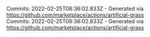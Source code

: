 Commits: 2022-02-25T08:36:02.833Z - Generated via https://github.com/marketplace/actions/artificial-grass
<br>
Commits: 2022-02-25T08:36:02.833Z - Generated via https://github.com/marketplace/actions/artificial-grass
<br>
